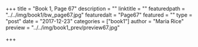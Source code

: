 +++
title = "Book 1, Page 67"
description = ""
linktitle = ""
featuredpath = "../../img/book1/bw_page67.jpg"
featuredalt = "Page67"
featured = ""
type = "post"
date = "2017-12-23"
categories = ["book1"]
author = "Maria Rice"
preview = "../../img/book1_prev/preview67.jpg"

+++

